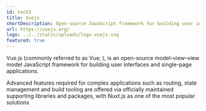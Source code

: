 ```yaml
---
id: tech3
title: Vuejs
shortDescription: Open-source JavaScript framework for building user interfaces.
url: https://vuejs.org/
logo: ../../static/uploads/logo-vuejs.svg
featured: true
---
```

Vue.js (commonly referred to as Vue; ), is an open-source model–view–view model JavaScript framework for building user interfaces and single-page applications.

Advanced features required for complex applications such as routing, state management and build tooling are offered via officially maintained supporting libraries and packages, with Nuxt.js as one of the most popular solutions